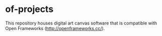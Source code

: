 # of-projects
This repository houses digital art canvas software that is compatible with Open Frameworks (http://openframeworks.cc/).
